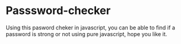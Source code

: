 # Passsword-checker
Using this pasword cheker in javascript, you can be able to find if a password is strong or not using pure javascript, hope you like it.
